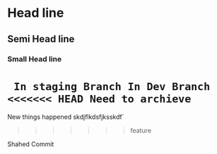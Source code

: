 # Head line
## Semi Head line
### Small Head line

`
    In staging Branch
    In Dev Branch
<<<<<<< HEAD
Need to archieve`
=======
New things happened skdjflkdsfjksskdf`
>>>>>>> feature

Shahed Commit
